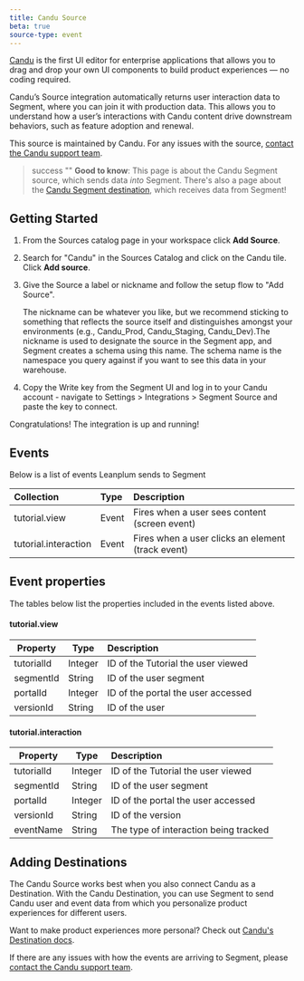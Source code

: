 ```yaml
---
title: Candu Source
beta: true
source-type: event
---
```


[Candu](https://candu.ai/?utm_source=segmentio&utm_medium=docs&utm_campaign=partners) is the first UI editor for enterprise applications that allows you to drag and drop your own UI components to build product experiences — no coding required.
 
Candu’s Source integration automatically returns user interaction data to Segment, where you can join it with production data. This allows you to understand how a user’s interactions with Candu content drive downstream behaviors, such as feature adoption and renewal. 

This source is maintained by Candu. For any issues with the source, [contact the Candu support team](mailto:support@candu.ai).

> success ""
> **Good to know**: This page is about the Candu Segment source, which sends data _into_ Segment. There's also a page about the [Candu Segment destination](https://segment.com/docs/connections/destinations/catalog/candu/), which receives data from Segment!


## Getting Started

1. From the Sources catalog page in your workspace click **Add Source**.
2. Search for "Candu" in the Sources Catalog and click on the Candu tile. Click **Add source**.
3. Give the Source a label or nickname and follow the setup flow to "Add Source". 

   The nickname can be whatever you like, but we recommend sticking to something that reflects the source itself and distinguishes amongst your environments (e.g., Candu_Prod, Candu_Staging, Candu_Dev).The nickname is used to designate the source in the Segment app, and Segment creates a schema using this name. The schema name is the namespace you query against if you want to see this data in your warehouse. 
4. Copy the Write key from the Segment UI and log in to your Candu account - navigate to Settings > Integrations > Segment Source and paste the key to connect. 

Congratulations! The integration is up and running!


## Events
Below is a list of events Leanplum sends to Segment

| Collection                | Type  | Description                                    |
|:------------------------- |:----- |:---------------------------------------------- |
| tutorial.view            | Event | Fires when a user sees content (screen event)      |
| tutorial.interaction           | Event | Fires when a user clicks an element (track event)         |

## Event properties

The tables below list the properties included in the events listed above.

#### tutorial.view

| Property        | Type   | Description                                                            |
| --------------- | ------ |:---------------------------------------------------------------------- |
| tutorialId        | Integer | ID of the Tutorial the user viewed                         |
| segmentId   | String | ID of the user segment                                |
| portalId     | Integer | ID of the portal the user accessed   |
| versionId   | String | ID of the user |

#### tutorial.interaction

| Property        | Type   | Description                                                            |
| --------------- | ------ |:---------------------------------------------------------------------- |
| tutorialId        | Integer | ID of the Tutorial the user viewed                         |
| segmentId   | String | ID of the user segment                                |
| portalId     | Integer | ID of the portal the user accessed   |
| versionId   | String | ID of the version |
| eventName   | String | The type of interaction being tracked |


## Adding Destinations

The Candu Source works best when you also connect Candu as a Destination. With the Candu Destination, you can use Segment to send Candu user and event data from which you personalize product experiences for different users. 

Want to make product experiences more personal? Check out [Candu's Destination docs](https://segment.com/docs/connections/destinations/catalog/candu/).

If there are any issues with how the events are arriving to Segment, please [contact the Candu support team](mailto:support@candu.ai).
